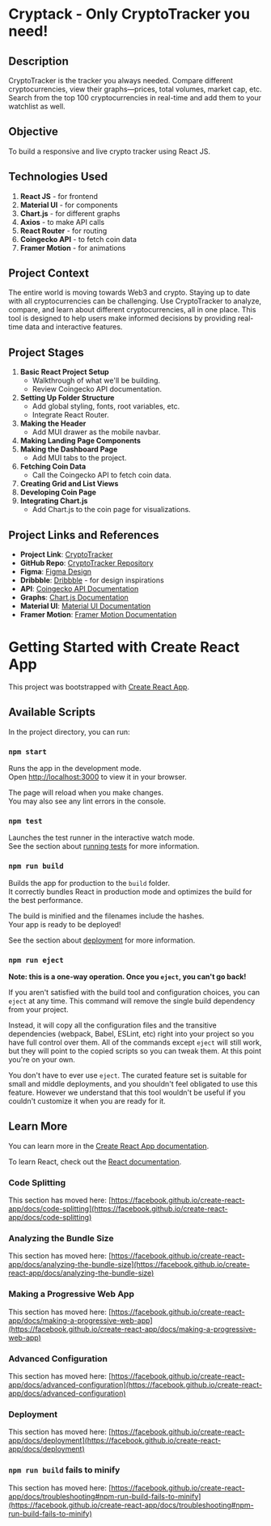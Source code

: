 
#  Cryptack - Only CryptoTracker you need!

## Description
CryptoTracker is the tracker you always needed. Compare different cryptocurrencies, view their graphs—prices, total volumes, market cap, etc. Search from the top 100 cryptocurrencies in real-time and add them to your watchlist as well.

## Objective
To build a responsive and live crypto tracker using React JS.

## Technologies Used
1. **React JS** - for frontend
2. **Material UI** - for components
3. **Chart.js** - for different graphs
4. **Axios** - to make API calls
5. **React Router** - for routing
6. **Coingecko API** - to fetch coin data
7. **Framer Motion** - for animations

## Project Context
The entire world is moving towards Web3 and crypto. Staying up to date with all cryptocurrencies can be challenging. Use CryptoTracker to analyze, compare, and learn about different cryptocurrencies, all in one place. This tool is designed to help users make informed decisions by providing real-time data and interactive features.

## Project Stages
1. **Basic React Project Setup**
   - Walkthrough of what we'll be building.
   - Review Coingecko API documentation.
2. **Setting Up Folder Structure**
   - Add global styling, fonts, root variables, etc.
   - Integrate React Router.
3. **Making the Header**
   - Add MUI drawer as the mobile navbar.
4. **Making Landing Page Components**
5. **Making the Dashboard Page**
   - Add MUI tabs to the project.
6. **Fetching Coin Data**
   - Call the Coingecko API to fetch coin data.
7. **Creating Grid and List Views**
8. **Developing Coin Page**
9. **Integrating Chart.js**
   - Add Chart.js to the coin page for visualizations.

## Project Links and References
- **Project Link**: [CryptoTracker](https://cryptack.netlify.app/)
- **GitHub Repo**: [CryptoTracker Repository](https://github.com/AkashJana18/cryptack)
- **Figma**: [Figma Design](https://www.figma.com/design/J1qMb6OQJWumOTLZtTB081/Cryptack?node-id=0-1&t=qv3YfV6MOPc7boNw-1)
- **Dribbble**: [Dribbble](https://dribbble.com) - for design inspirations
- **API**: [Coingecko API Documentation](https://www.coingecko.com/en/api/documentation)
- **Graphs**: [Chart.js Documentation](https://www.chartjs.org/docs/latest/)
- **Material UI**: [Material UI Documentation](https://mui.com/)
- **Framer Motion**: [Framer Motion Documentation](https://framer.com)





# Getting Started with Create React App

This project was bootstrapped with [Create React App](https://github.com/facebook/create-react-app).

## Available Scripts

In the project directory, you can run:

### `npm start`

Runs the app in the development mode.\
Open [http://localhost:3000](http://localhost:3000) to view it in your browser.

The page will reload when you make changes.\
You may also see any lint errors in the console.

### `npm test`

Launches the test runner in the interactive watch mode.\
See the section about [running tests](https://facebook.github.io/create-react-app/docs/running-tests) for more information.

### `npm run build`

Builds the app for production to the `build` folder.\
It correctly bundles React in production mode and optimizes the build for the best performance.

The build is minified and the filenames include the hashes.\
Your app is ready to be deployed!

See the section about [deployment](https://facebook.github.io/create-react-app/docs/deployment) for more information.

### `npm run eject`

**Note: this is a one-way operation. Once you `eject`, you can't go back!**

If you aren't satisfied with the build tool and configuration choices, you can `eject` at any time. This command will remove the single build dependency from your project.

Instead, it will copy all the configuration files and the transitive dependencies (webpack, Babel, ESLint, etc) right into your project so you have full control over them. All of the commands except `eject` will still work, but they will point to the copied scripts so you can tweak them. At this point you're on your own.

You don't have to ever use `eject`. The curated feature set is suitable for small and middle deployments, and you shouldn't feel obligated to use this feature. However we understand that this tool wouldn't be useful if you couldn't customize it when you are ready for it.

## Learn More

You can learn more in the [Create React App documentation](https://facebook.github.io/create-react-app/docs/getting-started).

To learn React, check out the [React documentation](https://reactjs.org/).

### Code Splitting

This section has moved here: [https://facebook.github.io/create-react-app/docs/code-splitting](https://facebook.github.io/create-react-app/docs/code-splitting)

### Analyzing the Bundle Size

This section has moved here: [https://facebook.github.io/create-react-app/docs/analyzing-the-bundle-size](https://facebook.github.io/create-react-app/docs/analyzing-the-bundle-size)

### Making a Progressive Web App

This section has moved here: [https://facebook.github.io/create-react-app/docs/making-a-progressive-web-app](https://facebook.github.io/create-react-app/docs/making-a-progressive-web-app)

### Advanced Configuration

This section has moved here: [https://facebook.github.io/create-react-app/docs/advanced-configuration](https://facebook.github.io/create-react-app/docs/advanced-configuration)

### Deployment

This section has moved here: [https://facebook.github.io/create-react-app/docs/deployment](https://facebook.github.io/create-react-app/docs/deployment)

### `npm run build` fails to minify

This section has moved here: [https://facebook.github.io/create-react-app/docs/troubleshooting#npm-run-build-fails-to-minify](https://facebook.github.io/create-react-app/docs/troubleshooting#npm-run-build-fails-to-minify)
